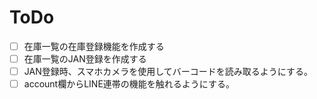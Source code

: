 # ToDo
- [ ] 在庫一覧の在庫登録機能を作成する
- [ ] 在庫一覧のJAN登録を作成する
- [ ] JAN登録時、スマホカメラを使用してバーコードを読み取るようにする。
- [ ] account欄からLINE連帯の機能を触れるようにする。